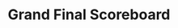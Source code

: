 ---
title: "Grand Final Scoreboard"
event: 2021-05-22
layout: scoreboard
redirect_from: /grand-final
---